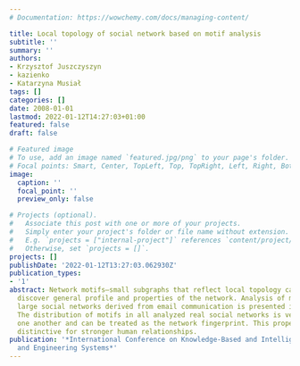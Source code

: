 ```yaml
---
# Documentation: https://wowchemy.com/docs/managing-content/

title: Local topology of social network based on motif analysis
subtitle: ''
summary: ''
authors:
- Krzysztof Juszczyszyn
- kazienko
- Katarzyna Musiał
tags: []
categories: []
date: 2008-01-01
lastmod: 2022-01-12T14:27:03+01:00
featured: false
draft: false

# Featured image
# To use, add an image named `featured.jpg/png` to your page's folder.
# Focal points: Smart, Center, TopLeft, Top, TopRight, Left, Right, BottomLeft, Bottom, BottomRight.
image:
  caption: ''
  focal_point: ''
  preview_only: false

# Projects (optional).
#   Associate this post with one or more of your projects.
#   Simply enter your project's folder or file name without extension.
#   E.g. `projects = ["internal-project"]` references `content/project/deep-learning/index.md`.
#   Otherwise, set `projects = []`.
projects: []
publishDate: '2022-01-12T13:27:03.062930Z'
publication_types:
- '1'
abstract: Network motifs–small subgraphs that reflect local topology can be used to
  discover general profile and properties of the network. Analysis of motifs for the
  large social networks derived from email communication is presented in the paper.
  The distribution of motifs in all analyzed real social networks is very similar
  one another and can be treated as the network fingerprint. This property is most
  distinctive for stronger human relationships.
publication: '*International Conference on Knowledge-Based and Intelligent Information
  and Engineering Systems*'
---
```

